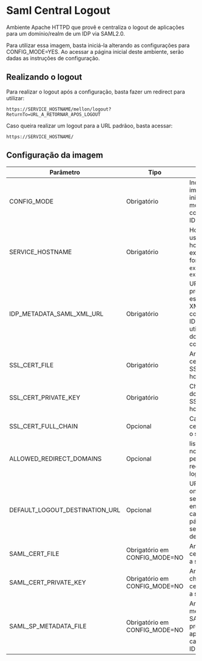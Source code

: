 # Saml Central Logout

Ambiente Apache HTTPD que provê e centraliza o logout de aplicações para um domínio/realm
de um IDP via SAML2.0.

Para utilizar essa imagem, basta iniciá-la alterando as configurações para CONFIG_MODE=YES. Ao acessar a página inicial deste ambiente, serão dadas as instruções de configuração.

## Realizando o logout

Para realizar o logout após a configuração, basta fazer um redirect para utilizar:

```https://SERVICE_HOSTNAME/mellon/logout?ReturnTo=URL_A_RETORNAR_APOS_LOGOUT```

Caso queira realizar um logout para a URL padrãoo, basta acessar:

```https://SERVICE_HOSTNAME/```

## Configuração da imagem

Parâmetro | Tipo |Ação | Valor padrão
--- | --- | --- | --- |
CONFIG_MODE|Obrigatório| Indica se a imagem será iniciada em modo de configuração de IDP | NO
SERVICE_HOSTNAME|Obrigatório | Hostname a ser usado nesse host. São exemplos de formatos válidos: ```example.com``` e ```example.com:8443``` | example.com
IDP_METADATA_SAML_XML_URL| Obrigatório| URL com protocoto onde está disponível o XML de configuração do IDP a ser utilizado para download de configuração |
SSL_CERT_FILE|Obrigatório | Arquivo de certificado de SSL para o hostname | auto-assinado
SSL_CERT_PRIVATE_KEY| Obrigatório |Chave privada do certificado de SSL para o hostname| auto-assinado
SSL_CERT_FULL_CHAIN| Opcional| Cadeia de certificado para o servidor HTTP| auto-assinado
ALLOWED_REDIRECT_DOMAINS|Opcional | lista de domínios no qual o serão permitidos redirects após o logout
DEFAULT_LOGOUT_DESTINATION_URL| Opcional| URL padrão para onde o logout será encaminhado caso se acesse a página de logout sem indicação de redirect final | /done.html
SAML_CERT_FILE | Obrigatório em CONFIG_MODE=NO| Arquivo de certificado SAML a ser utilizado
SAML_CERT_PRIVATE_KEY | Obrigatório em CONFIG_MODE=NO | Arquivo de chave privada do certificado SAML a ser utilizado
SAML_SP_METADATA_FILE | Obrigatório em CONFIG_MODE=NO | Arquivo de metadados SAML (service provider file) da aplicação cadastrada no IDP
